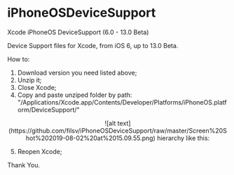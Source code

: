 # iPhoneOSDeviceSupport
Xcode iPhoneOS DeviceSupport (6.0 - 13.0 Beta)

Device Support files for Xcode, from iOS 6, up to 13.0 Beta.

How to:

1) Download version you need listed above;
2) Unzip it;
3) Close Xcode;
4) Copy and paste unziped folder by path: "/Applications/Xcode.app/Contents/Developer/Platforms/iPhoneOS.platform/DeviceSupport/" 

<p align="center">
![alt text](https://github.com/filsv/iPhoneOSDeviceSupport/raw/master/Screen%20Shot%202019-08-02%20at%2015.09.55.png)
 hierarchy like this:
</p>

5) Reopen Xcode;

Thank You.
